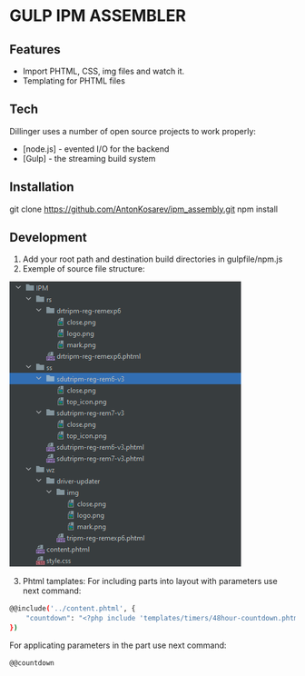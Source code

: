 # GULP IPM ASSEMBLER

## Features

- Import PHTML, CSS, img files and watch it.
- Templating for PHTML files

## Tech

Dillinger uses a number of open source projects to work properly:

- [node.js] - evented I/O for the backend
- [Gulp] - the streaming build system

## Installation

git clone https://github.com/AntonKosarev/ipm_assembly.git
npm install

## Development

1) Add your root path and destination build directories in gulpfile/npm.js
2) Exemple of source file structure:

![Screeshort](src_structure.png)

3)	Phtml tamplates:
For including parts into layout with parameters use next command:
```sh
@@include('../content.phtml', {
    "countdown": "<?php include 'templates/timers/48hour-countdown.phtml'; ?>"
})
```
For applicating parameters in the part use next command:
```sh
@@countdown
```